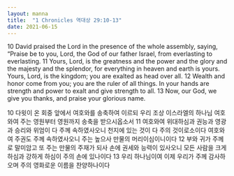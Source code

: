 ```yaml
---
layout: manna
title:  "1 Chronicles 역대상 29:10-13"
date: 2021-06-15
---
```

10 David praised the Lord in the presence of the whole assembly, saying, “Praise be to you, Lord, the God of our father Israel, from everlasting to everlasting. 11 Yours, Lord, is the greatness and the power and the glory and the majesty and the splendor, for everything in heaven and earth is yours.
Yours, Lord, is the kingdom; you are exalted as head over all. 12 Wealth and honor come from you; you are the ruler of all things. In your hands are strength and power to exalt and give strength to all. 13 Now, our God, we give you thanks, and praise your glorious name.

10 다윗이 온 회중 앞에서 여호와를 송축하여 이르되 우리 조상 이스라엘의 하나님 여호와여 주는 영원부터 영원까지 송축을 받으시옵소서 11 여호와여 위대하심과 권능과 영광과 승리와 위엄이 다 주께 속하였사오니 천지에 있는 것이 다 주의 것이로소이다 여호와여 주권도 주께 속하였사오니 주는 높으사 만물의 머리이심이니이다 12 부와 귀가 주께로 말미암고 또 주는 만물의 주재가 되사 손에 권세와 능력이 있사오니 모든 사람을 크게 하심과 강하게 하심이 주의 손에 있나이다 13 우리 하나님이여 이제 우리가 주께 감사하오며 주의 영화로운 이름을 찬양하나이다
